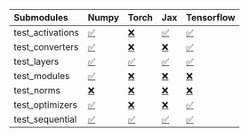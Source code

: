 | Submodules       | Numpy                                                                                                                           | Torch                                                                                                                           | Jax                                                                                                                             | Tensorflow                                                                                                                      |
|:-----------------|:--------------------------------------------------------------------------------------------------------------------------------|:--------------------------------------------------------------------------------------------------------------------------------|:--------------------------------------------------------------------------------------------------------------------------------|:--------------------------------------------------------------------------------------------------------------------------------|
| test_activations | <a href="https://github.com/unifyai/ivy/runs/8160811327?check_suite_focus=true" rel="noopener noreferrer" target="_blank">✅</a> | <a href="https://github.com/unifyai/ivy/runs/8160812242?check_suite_focus=true" rel="noopener noreferrer" target="_blank">❌</a> | <a href="https://github.com/unifyai/ivy/runs/8160813000?check_suite_focus=true" rel="noopener noreferrer" target="_blank">✅</a> | <a href="https://github.com/unifyai/ivy/runs/8160813803?check_suite_focus=true" rel="noopener noreferrer" target="_blank">✅</a> |
| test_converters  | <a href="https://github.com/unifyai/ivy/runs/8160811454?check_suite_focus=true" rel="noopener noreferrer" target="_blank">✅</a> | <a href="https://github.com/unifyai/ivy/runs/8160812368?check_suite_focus=true" rel="noopener noreferrer" target="_blank">❌</a> | <a href="https://github.com/unifyai/ivy/runs/8160813128?check_suite_focus=true" rel="noopener noreferrer" target="_blank">❌</a> | <a href="https://github.com/unifyai/ivy/runs/8160813905?check_suite_focus=true" rel="noopener noreferrer" target="_blank">✅</a> |
| test_layers      | <a href="https://github.com/unifyai/ivy/runs/8160811602?check_suite_focus=true" rel="noopener noreferrer" target="_blank">✅</a> | <a href="https://github.com/unifyai/ivy/runs/8160812497?check_suite_focus=true" rel="noopener noreferrer" target="_blank">✅</a> | <a href="https://github.com/unifyai/ivy/runs/8160813243?check_suite_focus=true" rel="noopener noreferrer" target="_blank">✅</a> | <a href="https://github.com/unifyai/ivy/runs/8160814004?check_suite_focus=true" rel="noopener noreferrer" target="_blank">✅</a> |
| test_modules     | <a href="https://github.com/unifyai/ivy/runs/8160811749?check_suite_focus=true" rel="noopener noreferrer" target="_blank">✅</a> | <a href="https://github.com/unifyai/ivy/runs/8160812586?check_suite_focus=true" rel="noopener noreferrer" target="_blank">❌</a> | <a href="https://github.com/unifyai/ivy/runs/8160813344?check_suite_focus=true" rel="noopener noreferrer" target="_blank">❌</a> | <a href="https://github.com/unifyai/ivy/runs/8160814113?check_suite_focus=true" rel="noopener noreferrer" target="_blank">❌</a> |
| test_norms       | <a href="https://github.com/unifyai/ivy/runs/8160811940?check_suite_focus=true" rel="noopener noreferrer" target="_blank">❌</a> | <a href="https://github.com/unifyai/ivy/runs/8160812684?check_suite_focus=true" rel="noopener noreferrer" target="_blank">❌</a> | <a href="https://github.com/unifyai/ivy/runs/8160813451?check_suite_focus=true" rel="noopener noreferrer" target="_blank">❌</a> | <a href="https://github.com/unifyai/ivy/runs/8160814226?check_suite_focus=true" rel="noopener noreferrer" target="_blank">❌</a> |
| test_optimizers  | <a href="https://github.com/unifyai/ivy/runs/8160812045?check_suite_focus=true" rel="noopener noreferrer" target="_blank">✅</a> | <a href="https://github.com/unifyai/ivy/runs/8160812788?check_suite_focus=true" rel="noopener noreferrer" target="_blank">❌</a> | <a href="https://github.com/unifyai/ivy/runs/8160813585?check_suite_focus=true" rel="noopener noreferrer" target="_blank">❌</a> | <a href="https://github.com/unifyai/ivy/runs/8160814331?check_suite_focus=true" rel="noopener noreferrer" target="_blank">✅</a> |
| test_sequential  | <a href="https://github.com/unifyai/ivy/runs/8160812123?check_suite_focus=true" rel="noopener noreferrer" target="_blank">✅</a> | <a href="https://github.com/unifyai/ivy/runs/8160812891?check_suite_focus=true" rel="noopener noreferrer" target="_blank">✅</a> | <a href="https://github.com/unifyai/ivy/runs/8160813689?check_suite_focus=true" rel="noopener noreferrer" target="_blank">✅</a> | <a href="https://github.com/unifyai/ivy/runs/8160814443?check_suite_focus=true" rel="noopener noreferrer" target="_blank">✅</a> |
